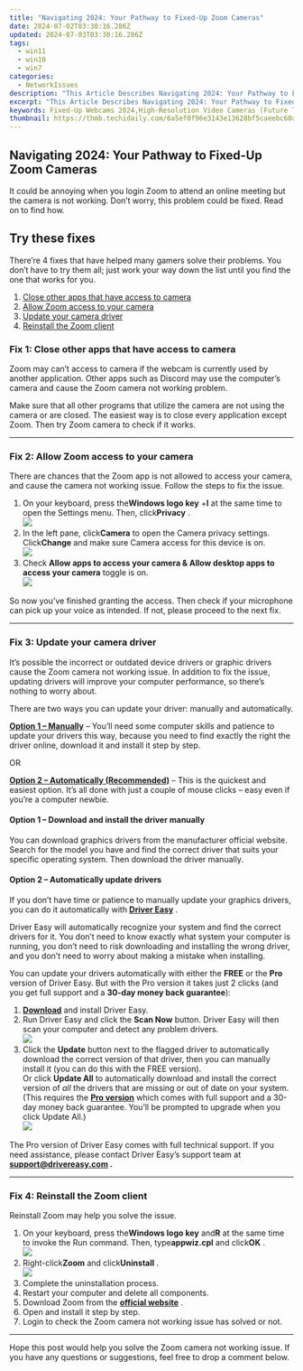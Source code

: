 ```yaml
---
title: "Navigating 2024: Your Pathway to Fixed-Up Zoom Cameras"
date: 2024-07-02T03:30:16.286Z
updated: 2024-07-03T03:30:16.286Z
tags:
  - win11
  - win10
  - win7
categories:
  - NetworkIssues
description: "This Article Describes Navigating 2024: Your Pathway to Fixed-Up Zoom Cameras"
excerpt: "This Article Describes Navigating 2024: Your Pathway to Fixed-Up Zoom Cameras"
keywords: Fixed-Up Webcams 2024,High-Resolution Video Cameras (Future Tech),Teleconferencing Camera Solutions 2024,Zoom Video Meeting Upgrades (Next-Gen Cameras),2024 Camera Innovations & Trends,navigating 2024 your pathway to fixed up zoom cameras,cut the frustration fix your camera zooms 2024 fix guide
thumbnail: https://thmb.techidaily.com/6a5ef0f96e3143e13628bf5caeebc60a8c5be5cea41d7e7c6dca8a665b151ae2.jpg
---
```


## Navigating 2024: Your Pathway to Fixed-Up Zoom Cameras

 It could be annoying when you login Zoom to attend an online meeting but the camera is not working. Don’t worry, this problem could be fixed. Read on to find how.

## Try these fixes

 There’re 4 fixes that have helped many gamers solve their problems. You don’t have to try them all; just work your way down the list until you find the one that works for you.

1. [Close other apps that have access to camera](#f1)
2. [Allow Zoom access to your camera](#f2)
3. [Update your camera driver](#f3)
4. [Reinstall the Zoom client](#f4)

### Fix 1: Close other apps that have access to camera

 Zoom may can’t access to camera if the webcam is currently used by another application. Other apps such as Discord may use the computer’s camera and cause the Zoom camera not working problem.

 Make sure that all other programs that utilize the camera are not using the camera or are closed. The easiest way is to close every application except Zoom. Then try Zoom camera to check if it works.

---

### Fix 2: Allow Zoom access to your camera

 There are chances that the Zoom app is not allowed to access your camera, and cause the camera not working issue. Follow the steps to fix the issue.

1. On your keyboard, press the**Windows logo key** +**I** at the same time to open the Settings menu. Then, click**Privacy** .  
![](https://images.drivereasy.com/wp-content/uploads/2020/10/privacy.jpg)
2. In the left pane, click**Camera** to open the Camera privacy settings. Click**Change** and make sure Camera access for this device is on.  
![](https://images.drivereasy.com/wp-content/uploads/2020/10/2020-10-22_15-58-26.jpg)
3. Check **Allow apps to access your camera & Allow desktop apps to access your camera** toggle is on.  
![](https://images.drivereasy.com/wp-content/uploads/2020/10/2020-10-22_16-45-31.jpg)

 So now you’ve finished granting the access. Then check if your microphone can pick up your voice as intended. If not, please proceed to the next fix.

---

### Fix 3: Update your camera driver

 It’s possible the incorrect or outdated device drivers or graphic drivers cause the Zoom camera not working issue. In addition to fix the issue, updating drivers will improve your computer performance, so there’s nothing to worry about.

 There are two ways you can update your driver: manually and automatically.

**[Option 1 – Manually](#op1)** – You’ll need some computer skills and patience to update your drivers this way, because you need to find exactly the right the driver online, download it and install it step by step.

OR

**[Option 2 – Automatically (Recommended)](#op2)**  – This is the quickest and easiest option. It’s all done with just a couple of mouse clicks – easy even if you’re a computer newbie.

#### **Option 1 –** **Download and install the driver manually**

 You can download graphics drivers from the manufacturer official website. Search for the model you have and find the correct driver that suits your specific operating system. Then download the driver manually.

#### **Option 2 – Automatically update drivers**

 If you don’t have time or patience to manually update your graphics drivers, you can do it automatically with **[Driver Easy](https://tools.techidaily.com/drivereasy/download/)**  .

 Driver Easy will automatically recognize your system and find the correct drivers for it. You don’t need to know exactly what system your computer is running, you don’t need to risk downloading and installing the wrong driver, and you don’t need to worry about making a mistake when installing.

 You can update your drivers automatically with either the **FREE** or the **Pro** version of Driver Easy. But with the Pro version it takes just 2 clicks (and you get full support and a **30-day money back guarantee**):

1. **[Download](https://tools.techidaily.com/drivereasy/download/)**  and install Driver Easy.
2. Run Driver Easy and click the **Scan Now** button. Driver Easy will then scan your computer and detect any problem drivers.  
![](https://images.drivereasy.com/wp-content/uploads/2019/08/NVIDIA-18.jpg)
3. Click the **Update**  button next to the flagged driver to automatically download the correct version of that driver, then you can manually install it (you can do this with the FREE version).  
 Or click **Update All** to automatically download and install the correct version of _all_ the drivers that are missing or out of date on your system. (This requires the **[Pro version](https://tools.techidaily.com/drivereasy/download/)**  which comes with full support and a 30-day money back guarantee. You’ll be prompted to upgrade when you click Update All.)  
![](https://images.drivereasy.com/wp-content/uploads/2019/08/NVIDIA-Geoforce.jpg)

 The Pro version of Driver Easy comes with full technical support. If you need assistance, please contact Driver Easy’s support team at **[support@drivereasy.com](mailto:support@drivereasy.com) .**

---

### Fix 4: Reinstall the Zoom client

Reinstall Zoom may help you solve the issue.

1. On your keyboard, press the**Windows logo key** and**R** at the same time to invoke the Run command. Then, type**appwiz.cpl** and click**OK** .  
![](https://images.drivereasy.com/wp-content/uploads/2019/09/appwiz-cpl.png)
2. Right-click**Zoom** and click**Uninstall** .  
![](https://images.drivereasy.com/wp-content/uploads/2020/09/6-2-1.jpg)
3. Complete the uninstallation process.
4. Restart your computer and delete all components.
5. Download Zoom from the **[official website](https://zoom.us/download)**  .
6. Open and install it step by step.
7. Login to check the Zoom camera not working issue has solved or not.

---

 Hope this post would help you solve the Zoom camera not working issue. If you have any questions or suggestions, feel free to drop a comment below.

<ins class="adsbygoogle"
     style="display:block"
     data-ad-format="autorelaxed"
     data-ad-client="ca-pub-7571918770474297"
     data-ad-slot="1223367746"></ins>



<ins class="adsbygoogle"
     style="display:block"
     data-ad-client="ca-pub-7571918770474297"
     data-ad-slot="8358498916"
     data-ad-format="auto"
     data-full-width-responsive="true"></ins>


